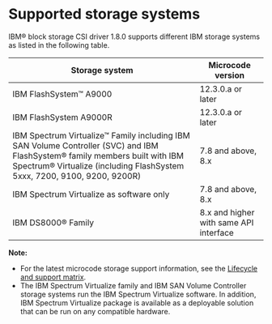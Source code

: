 # Supported storage systems

IBM® block storage CSI driver 1.8.0 supports different IBM storage systems as listed in the following table.

|Storage system|Microcode version|
|--------------|-----------------|
|IBM FlashSystem™ A9000|12.3.0.a or later|
|IBM FlashSystem A9000R|12.3.0.a or later|
|IBM Spectrum Virtualize™ Family including IBM SAN Volume Controller (SVC) and IBM FlashSystem® family members built with IBM Spectrum® Virtualize (including FlashSystem 5xxx, 7200, 9100, 9200, 9200R)|7.8 and above, 8.x|
|IBM Spectrum Virtualize as software only|7.8 and above, 8.x|
|IBM DS8000® Family|8.x and higher with same API interface|

**Note:**

- For the latest microcode storage support information, see the [Lifecycle and support matrix](https://www.ibm.com/docs/en/stg-block-csi-driver?topic=SSRQ8T/landing/csi_lifecycle_support_matrix.html).
- The IBM Spectrum Virtualize family and IBM SAN Volume Controller storage systems run the IBM Spectrum Virtualize software. In addition, IBM Spectrum Virtualize package is available as a deployable solution that can be run on any compatible hardware.


